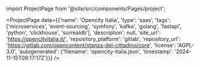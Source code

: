 
import ProjectPage from '@site/src/components/Pages/project';

<ProjectPage
    data={{'name': 'Opencity Italia', 'type': 'saas', 'tags': ['microservices', 'event-sourcing', 'symfony', 'kafka', 'golang', 'fastapi', 'python', 'clickhouse', 'surrealdb'], 'description': null, 'site_url': 'https://opencityitalia.it/', 'repository_platform': 'gitlab', 'repository_url': 'https://gitlab.com/opencontent/stanza-del-cittadino/core', 'license': 'AGPL-3.0', 'autogenerated': {'filename': 'opencity-italia.json', 'timestamp': '2024-11-15T09:17:17Z'}}}
/>
